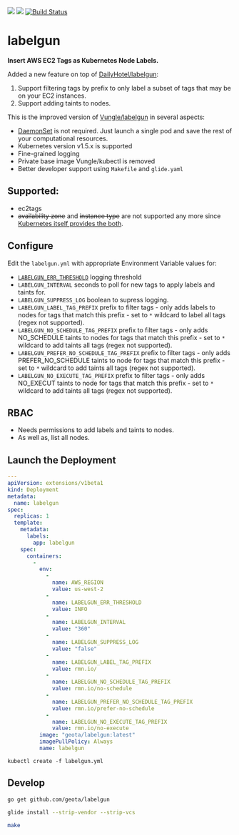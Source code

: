 [![](https://images.microbadger.com/badges/image/geota/labelgun.svg)](https://microbadger.com/images/geota/labelgun "Get your own image badge on microbadger.com")
[![](https://images.microbadger.com/badges/version/geota/labelgun.svg)](https://microbadger.com/images/geota/labelgun "Get your own version badge on microbadger.com")
[![Build Status](https://travis-ci.org/geota/labelgun.svg?branch=master)](https://travis-ci.org/geota/labelgun)

# labelgun

**Insert AWS EC2 Tags as Kubernetes Node Labels.**

Added a new feature on top of [DailyHotel/labelgun](https://github.com/DailyHotel/labelgun):

1) Support filtering tags by prefix to only label a subset of tags that may be on your EC2 instances.
2) Support adding taints to nodes.

This is the improved version of [Vungle/labelgun](https://github.com/Vungle/labelgun) in several aspects:

* [DaemonSet](https://github.com/kubernetes/kubernetes/blob/master/docs/design/daemon.md) is not required. Just launch a single pod and save the rest of your computational resources.
* Kubernetes version v1.5.x is supported
* Fine-grained logging
* Private base image Vungle/kubectl is removed
* Better developer support using `Makefile` and `glide.yaml`

## Supported:

* ec2tags
* ~~availability zone~~ and ~~instance type~~ are not supported any more since [Kubernetes itself provides the both](https://kubernetes.io/docs/admin/multiple-zones/).

## Configure

Edit the `labelgun.yml` with appropriate Environment Variable values for:

- [`LABELGUN_ERR_THRESHOLD`](https://godoc.org/github.com/golang/glog)  logging threshold
- `LABELGUN_INTERVAL` seconds to poll for new tags to apply labels and taints for.
- `LABELGUN_SUPPRESS_LOG` boolean to supress logging.
- `LABELGUN_LABEL_TAG_PREFIX` prefix to filter tags - only adds labels to nodes for tags that match this prefix - set to `*` wildcard to label all tags (regex not supported).
- `LABELGUN_NO_SCHEDULE_TAG_PREFIX` prefix to filter tags - only adds NO_SCHEDULE taints to nodes for tags that match this prefix - set to `*` wildcard to add taints all tags (regex not supported).
- `LABELGUN_PREFER_NO_SCHEDULE_TAG_PREFIX` prefix to filter tags - only adds PREFER_NO_SCHEDULE taints to node for tags that match this prefix - set to `*` wildcard to add taints all tags (regex not supported).
- `LABELGUN_NO_EXECUTE_TAG_PREFIX` prefix to filter tags - only adds NO_EXECUT taints to node for tags that match this prefix - set to `*` wildcard to add taints all tags (regex not supported).

## RBAC
- Needs permissions to add labels and taints to nodes.
- As well as, list all nodes.

## Launch the Deployment

```yaml
---
apiVersion: extensions/v1beta1
kind: Deployment
metadata:
  name: labelgun
spec:
  replicas: 1
  template:
    metadata:
      labels:
        app: labelgun
    spec:
      containers:
        -
          env:
            -
              name: AWS_REGION
              value: us-west-2
            -
              name: LABELGUN_ERR_THRESHOLD
              value: INFO
            -
              name: LABELGUN_INTERVAL
              value: "360"
            -
              name: LABELGUN_SUPPRESS_LOG
              value: "false"
            -
              name: LABELGUN_LABEL_TAG_PREFIX
              value: rmn.io/
            -
              name: LABELGUN_NO_SCHEDULE_TAG_PREFIX
              value: rmn.io/no-schedule
            -
              name: LABELGUN_PREFER_NO_SCHEDULE_TAG_PREFIX
              value: rmn.io/prefer-no-schedule
            -
              name: LABELGUN_NO_EXECUTE_TAG_PREFIX
              value: rmn.io/no-execute
          image: "geota/labelgun:latest"
          imagePullPolicy: Always
          name: labelgun

```

`kubectl create -f labelgun.yml`

## Develop

``` bash
go get github.com/geota/labelgun

glide install --strip-vendor --strip-vcs

make
```
